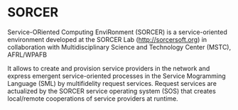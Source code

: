 SORCER
======

Service-ORiented Computing EnviRonment (SORCER) is a service-oriented environment developed at the SORCER Lab (http://sorcersoft.org) in collaboration with Multidisciplinary Science and Technology Center (MSTC), AFRL/WPAFB

It allows to create and provision service providers in the network and express emergent service-oriented processes in the Service Mogramming Language (SML) by multifidelity request services. Request services are actualized by the SORCER service operating system (SOS) that creates local/remote cooperations of service providers at runtime.
